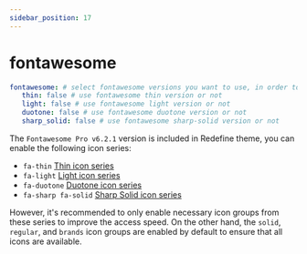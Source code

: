 ```yaml
---
sidebar_position: 17
---
```



# fontawesome

```yaml
fontawesome: # select fontawesome versions you want to use, in order to reduce the loading time, select as few as possible
   thin: false # use fontawesome thin version or not
   light: false # use fontawesome light version or not
   duotone: false # use fontawesome duotone version or not
   sharp_solid: false # use fontawesome sharp-solid version or not
```

The `Fontawesome Pro v6.2.1` version is included in Redefine theme, you can enable the following icon series:

- `fa-thin` [Thin icon series](https://fontawesome.com/search?o=r&f=thin)
- `fa-light` [Light icon series](https://fontawesome.com/search?o=r&f=light)
- `fa-duotone` [Duotone icon series](https://fontawesome.com/search?o=r&f=duotone)
- `fa-sharp fa-solid` [Sharp Solid icon series](https://fontawesome.com/search?o=r&f=sharp)

However, it's recommended to only enable necessary icon groups from these series to improve the access speed. On the other hand, the `solid`, `regular`, and `brands` icon groups are enabled by default to ensure that all icons are available.
